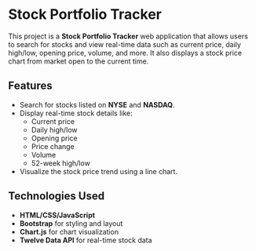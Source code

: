 # Stock Portfolio Tracker

This project is a **Stock Portfolio Tracker** web application that allows users to search for stocks and view real-time data such as current price, daily high/low, opening price, volume, and more. It also displays a stock price chart from market open to the current time.

## Features
- Search for stocks listed on **NYSE** and **NASDAQ**.
- Display real-time stock details like:
  - Current price
  - Daily high/low
  - Opening price
  - Price change
  - Volume
  - 52-week high/low
- Visualize the stock price trend using a line chart.

## Technologies Used
- **HTML/CSS/JavaScript**
- **Bootstrap** for styling and layout
- **Chart.js** for chart visualization
- **Twelve Data API** for real-time stock data